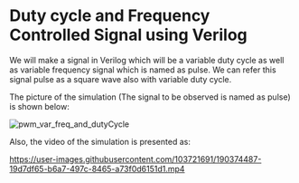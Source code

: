 # Duty cycle and Frequency Controlled Signal using Verilog
We will make a signal in Verilog which will be a variable duty cycle as well as variable frequency signal which is named as pulse. We can refer this signal pulse as a square wave also with variable duty cycle. 

The picture of the simulation (The signal to be observed is named as pulse) is shown below: 

![pwm_var_freq_and_dutyCycle](https://user-images.githubusercontent.com/103721691/190374314-79ad9e05-6e10-4460-b9f7-628ae702c27f.png)

Also, the video of the simulation is presented as:

https://user-images.githubusercontent.com/103721691/190374487-19d7df65-b6a7-497c-8465-a73f0d6151d1.mp4
